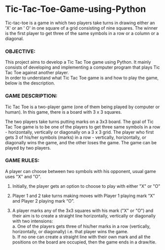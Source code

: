 # Tic-Tac-Toe-Game-using-Python
Tic-tac-toe is a game in which two players take turns in drawing either an 'X' or an ' O' in one square of a grid consisting of nine squares. The winner is the first player to get three of the same symbols in a row or a column or a diagonal.

### OBJECTIVE:
This project aims to develop a Tic Tac Toe game using Python. It mainly consists of developing and implementing a computer program that plays Tic Tac Toe against another player.<br/>
In order to understand what Tic Tac Toe game is and how to play the game, below is the description.

### GAME DESCRIPTION:
Tic Tac Toe is a two-player game (one of them being played by computer or human). In this game, there is a board with 3 x 3 squares.<br/>

The two players take turns putting marks on a 3x3 board. The goal of Tic Tac Toe game is to be one of the players to get three same symbols in a row - horizontally, vertically or diagonally on a 3 x 3 grid.  The player who first gets 3 of his/her symbols (marks) in a row - vertically, horizontally, or diagonally wins the game, and the other loses the game. 
The game can be played by two players. 
### GAME RULES:
A player can choose between two symbols with his opponent, usual game uses "X" and "O". 
1.	Initially, the player gets an option to choose to play with either "X" or "O"

2.	Player 1 and 2 take turns making moves with Player 1 playing mark “X” and Player 2 playing mark “O”.

3.	A player marks any of the 3x3 squares with his mark ("X" or "O") and their aim is to create a straight line horizontally, vertically or diagonally with two intensions:<br/>
 a.	One of the players gets three of his/her marks in a row (vertically, horizontally, or diagonally) i.e. that player wins the game.<br/>
 b.	If no one can create a straight line with their own mark and all the positions on the board are occupied, then the game ends in a draw/tie.
